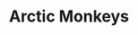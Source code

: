 ---
title: "Arctic Monkeys"
summary: "Indie/Rock band formed in 2002 in High Green, a suburb of Sheffield, South Yorkshire, UK. Members: Alex Turner Jamie Cook , Nick O'Malley , Matt Helders Former Member: Andy Nicholson"
image: "arctic-monkeys.jpg"
---